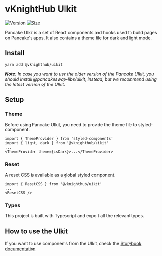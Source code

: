 # vKnightHub UIkit

[![Version](https://img.shields.io/npm/v/@vknighthub/uikit)](https://www.npmjs.com/package/@vknighthub/uikit) [![Size](https://img.shields.io/bundlephobia/min/@vknighthub/uikit)](https://www.npmjs.com/package/@vknighthub/uikit)

Pancake UIkit is a set of React components and hooks used to build pages on Pancake's apps. It also contains a theme file for dark and light mode.

## Install

`yarn add @vknighthub/uikit`

***Note**: In case you want to use the older version of the Pancake UIkit, you should install @pancakeswap-libs/uikit, instead, but we recommend using the latest version of the UIkit.*


## Setup

### Theme

Before using Pancake UIkit, you need to provide the theme file to styled-component.

```
import { ThemeProvider } from 'styled-components'
import { light, dark } from '@vknighthub/uikit'
...
<ThemeProvider theme={isDark}>...</ThemeProvider>
```

### Reset

A reset CSS is available as a global styled component.

```
import { ResetCSS } from '@vknighthub/uikit'
...
<ResetCSS />
```

### Types

This project is built with Typescript and export all the relevant types.

## How to use the UIkit

If you want to use components from the UIkit, check the [Storybook documentation](https://pancakeswap.github.io/pancake-uikit/)
